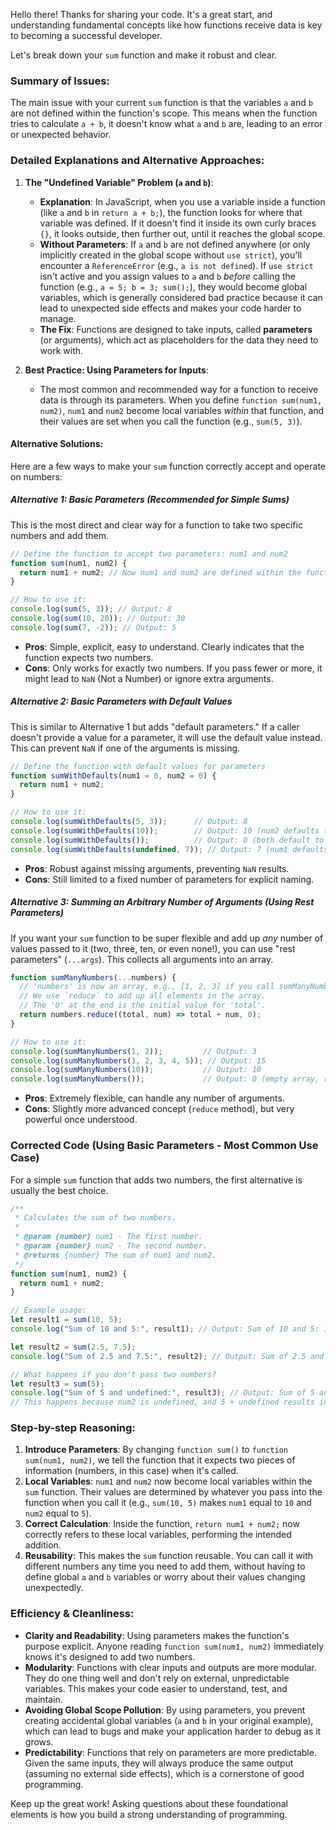 Hello there! Thanks for sharing your code. It's a great start, and understanding fundamental concepts like how functions receive data is key to becoming a successful developer.

Let's break down your `sum` function and make it robust and clear.

### Summary of Issues:

The main issue with your current `sum` function is that the variables `a` and `b` are not defined within the function's scope. This means when the function tries to calculate `a + b`, it doesn't know what `a` and `b` are, leading to an error or unexpected behavior.

### Detailed Explanations and Alternative Approaches:

1.  **The "Undefined Variable" Problem (`a` and `b`)**:
    *   **Explanation**: In JavaScript, when you use a variable inside a function (like `a` and `b` in `return a + b;`), the function looks for where that variable was defined. If it doesn't find it inside its own curly braces `{}`, it looks outside, then further out, until it reaches the global scope.
    *   **Without Parameters**: If `a` and `b` are not defined anywhere (or only implicitly created in the global scope without `use strict`), you'll encounter a `ReferenceError` (e.g., `a is not defined`). If `use strict` isn't active and you assign values to `a` and `b` *before* calling the function (e.g., `a = 5; b = 3; sum();`), they would become global variables, which is generally considered bad practice because it can lead to unexpected side effects and makes your code harder to manage.
    *   **The Fix**: Functions are designed to take inputs, called **parameters** (or arguments), which act as placeholders for the data they need to work with.

2.  **Best Practice: Using Parameters for Inputs**:
    *   The most common and recommended way for a function to receive data is through its parameters. When you define `function sum(num1, num2)`, `num1` and `num2` become local variables *within* that function, and their values are set when you call the function (e.g., `sum(5, 3)`).

#### Alternative Solutions:

Here are a few ways to make your `sum` function correctly accept and operate on numbers:

##### Alternative 1: Basic Parameters (Recommended for Simple Sums)

This is the most direct and clear way for a function to take two specific numbers and add them.

```javascript
// Define the function to accept two parameters: num1 and num2
function sum(num1, num2) {
  return num1 + num2; // Now num1 and num2 are defined within the function
}

// How to use it:
console.log(sum(5, 3)); // Output: 8
console.log(sum(10, 20)); // Output: 30
console.log(sum(7, -2)); // Output: 5
```

*   **Pros**: Simple, explicit, easy to understand. Clearly indicates that the function expects two numbers.
*   **Cons**: Only works for exactly two numbers. If you pass fewer or more, it might lead to `NaN` (Not a Number) or ignore extra arguments.

##### Alternative 2: Basic Parameters with Default Values

This is similar to Alternative 1 but adds "default parameters." If a caller doesn't provide a value for a parameter, it will use the default value instead. This can prevent `NaN` if one of the arguments is missing.

```javascript
// Define the function with default values for parameters
function sumWithDefaults(num1 = 0, num2 = 0) {
  return num1 + num2;
}

// How to use it:
console.log(sumWithDefaults(5, 3));      // Output: 8
console.log(sumWithDefaults(10));        // Output: 10 (num2 defaults to 0)
console.log(sumWithDefaults());          // Output: 0 (both default to 0)
console.log(sumWithDefaults(undefined, 7)); // Output: 7 (num1 defaults to 0)
```

*   **Pros**: Robust against missing arguments, preventing `NaN` results.
*   **Cons**: Still limited to a fixed number of parameters for explicit naming.

##### Alternative 3: Summing an Arbitrary Number of Arguments (Using Rest Parameters)

If you want your `sum` function to be super flexible and add up *any* number of values passed to it (two, three, ten, or even none!), you can use "rest parameters" (`...args`). This collects all arguments into an array.

```javascript
function sumManyNumbers(...numbers) {
  // 'numbers' is now an array, e.g., [1, 2, 3] if you call sumManyNumbers(1, 2, 3)
  // We use `reduce` to add up all elements in the array.
  // The '0' at the end is the initial value for 'total'.
  return numbers.reduce((total, num) => total + num, 0);
}

// How to use it:
console.log(sumManyNumbers(1, 2));         // Output: 3
console.log(sumManyNumbers(1, 2, 3, 4, 5)); // Output: 15
console.log(sumManyNumbers(10));           // Output: 10
console.log(sumManyNumbers());             // Output: 0 (empty array, reduce starts at 0)
```

*   **Pros**: Extremely flexible, can handle any number of arguments.
*   **Cons**: Slightly more advanced concept (`reduce` method), but very powerful once understood.

### Corrected Code (Using Basic Parameters - Most Common Use Case)

For a simple `sum` function that adds two numbers, the first alternative is usually the best choice.

```javascript
/**
 * Calculates the sum of two numbers.
 *
 * @param {number} num1 - The first number.
 * @param {number} num2 - The second number.
 * @returns {number} The sum of num1 and num2.
 */
function sum(num1, num2) {
  return num1 + num2;
}

// Example usage:
let result1 = sum(10, 5);
console.log("Sum of 10 and 5:", result1); // Output: Sum of 10 and 5: 15

let result2 = sum(2.5, 7.5);
console.log("Sum of 2.5 and 7.5:", result2); // Output: Sum of 2.5 and 7.5: 10

// What happens if you don't pass two numbers?
let result3 = sum(5);
console.log("Sum of 5 and undefined:", result3); // Output: Sum of 5 and undefined: NaN (Not a Number)
// This happens because num2 is undefined, and 5 + undefined results in NaN.
```

### Step-by-step Reasoning:

1.  **Introduce Parameters**: By changing `function sum()` to `function sum(num1, num2)`, we tell the function that it expects two pieces of information (numbers, in this case) when it's called.
2.  **Local Variables**: `num1` and `num2` now become local variables within the `sum` function. Their values are determined by whatever you pass into the function when you call it (e.g., `sum(10, 5)` makes `num1` equal to `10` and `num2` equal to `5`).
3.  **Correct Calculation**: Inside the function, `return num1 + num2;` now correctly refers to these local variables, performing the intended addition.
4.  **Reusability**: This makes the `sum` function reusable. You can call it with different numbers any time you need to add them, without having to define global `a` and `b` variables or worry about their values changing unexpectedly.

### Efficiency & Cleanliness:

*   **Clarity and Readability**: Using parameters makes the function's purpose explicit. Anyone reading `function sum(num1, num2)` immediately knows it's designed to add two numbers.
*   **Modularity**: Functions with clear inputs and outputs are more modular. They do one thing well and don't rely on external, unpredictable variables. This makes your code easier to understand, test, and maintain.
*   **Avoiding Global Scope Pollution**: By using parameters, you prevent creating accidental global variables (`a` and `b` in your original example), which can lead to bugs and make your application harder to debug as it grows.
*   **Predictability**: Functions that rely on parameters are more predictable. Given the same inputs, they will always produce the same output (assuming no external side effects), which is a cornerstone of good programming.

Keep up the great work! Asking questions about these foundational elements is how you build a strong understanding of programming.